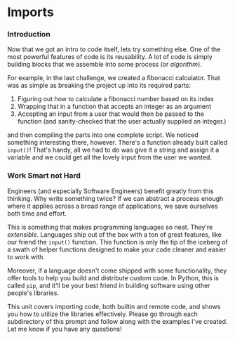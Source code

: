 # Imports


### Introduction
Now that we got an intro to code itself, lets try something else. One of the most powerful features of code is its reusability. A lot of code is simply building blocks that we assemble into some process (or _algorithm_). 

For example, in the last challenge, we created a fibonacci calculator. That was as simple as breaking the project up into its required parts:

1. Figuring out how to calculate a fibonacci number based on its index
2. Wrapping that in a function that accepts an integer as an argument
3. Accepting an input from a user that would then be passed to the function (and sanity-checked that the user actually supplied an integer.)

and then compiling the parts into one complete script. We noticed something interesting there, however. There's a function already built called `input()`! That's handy, all we had to do was give it a string and assign it a variable and we could get all the lovely input from the user we wanted. 

### Work Smart not Hard
Engineers (and especially Software Engineers) benefit greatly from this thinking. Why write something twice? If we can abstract a process enough where it applies across a broad range of applications, we save ourselves both time and effort. 

This is something that makes programming languages so neat. They're _extensible_. Languages ship out of the box with a ton of great features, like our friend the `input()` function. This function is only the tip of the iceberg of a swath of helper functions designed to make your code cleaner and easier to work with. 

Moreover, if a language doesn't come shipped with some functionality, they offer tools to help you build and distribute custom code. In Python, this is called `pip`, and it'll be your best friend in building software using other people's libraries.

This unit covers importing code, both builtin and remote code, and shows you how to utilize the libraries effectively. Please go through each subdirectory of this prompt and follow along with the examples I've created. Let me know if you have any questions!